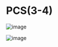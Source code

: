 # PCS(3-4)
![image](https://github.com/user-attachments/assets/59796340-6358-4cc7-a1de-744caa39ea28)

![image](https://github.com/user-attachments/assets/ce886aa5-78d8-401a-8e7a-2a7f3b5f165c)
